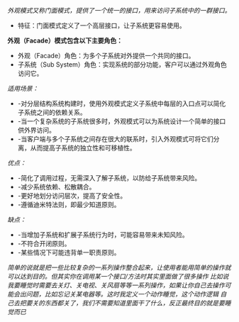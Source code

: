 
*外观模式又称门面模式，提供了一个统一的接口，用来访问子系统中的一群接口。*

* 特征：门面模式定义了一个高层接口，让子系统更容易使用。

**外观（Facade）模式包含以下主要角色：**
*  外观（Facade）角色：为多个子系统对外提供一个共同的接口。
*  子系统（Sub System）角色：实现系统的部分功能，客户可以通过外观角色访问它。

*适用场景：*
*  -对分层结构系统构建时，使用外观模式定义子系统中每层的入口点可以简化子系统之间的依赖关系。
*  -当一个复杂系统的子系统很多时，外观模式可以为系统设计一个简单的接口供外界访问。
*  -当客户端与多个子系统之间存在很大的联系时，引入外观模式可将它们分离，从而提高子系统的独立性和可移植性。

*优点：*
*  -简化了调用过程，无需深入了解子系统，以防给子系统带来风险。
*  -减少系统依赖、松散耦合。
*  -更好地划分访问层次，提高了安全性。
*  -遵循迪米特法则，即最少知道原则。

*缺点：*
*  -当增加子系统和扩展子系统行为时，可能容易带来未知风险。
*  -不符合开闭原则。
*  -某些情况下可能违背单一职责原则。

*简单的说就是把一些比较复杂的一系列操作整合起来，让使用者能用简单的操作就可以达到目的。但其实你在调用某一个接口/方法时其实里面做了很多操作
比如说我要睡觉时需要去关灯、关电视、关风扇等等一系列操作，如果让你自己去操作可能会出问题，比如忘记关某电器等。这时我定义一个动作睡觉，这个动作逻辑
自己去把要关的东西都关了，我们不需要知道里面干了什么，反正最终目的就是要睡觉而已*
